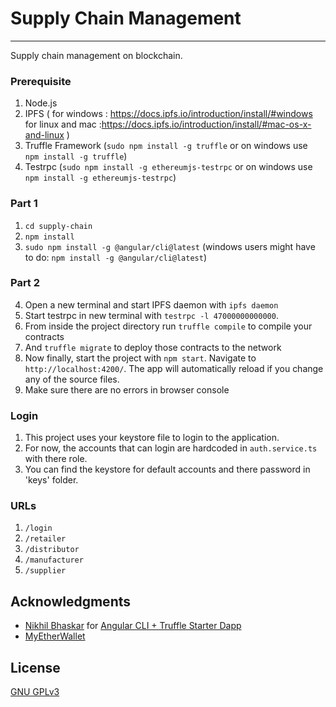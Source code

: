 # Supply Chain Management
	
 	
 ------------------------		

Supply chain management on blockchain.

### Prerequisite

1. Node.js
2. IPFS
(
  for windows : https://docs.ipfs.io/introduction/install/#windows
  for linux and mac :https://docs.ipfs.io/introduction/install/#mac-os-x-and-linux
  )
3. Truffle Framework (`sudo npm install -g truffle` or on windows use ` npm install -g truffle`)
4. Testrpc (`sudo npm install -g ethereumjs-testrpc` or on windows use ` npm install -g ethereumjs-testrpc`)

### Part 1


1. `cd supply-chain`
2. `npm install`
3. `sudo npm install -g @angular/cli@latest`
(windows users might have to do: `npm install -g @angular/cli@latest`)

### Part 2

4. Open a new terminal and start IPFS daemon with `ipfs daemon`
6. Start testrpc in new terminal with `testrpc -l 47000000000000`.
7. From inside the project directory run `truffle compile` to compile your contracts
8. And `truffle migrate` to deploy those contracts to the network
9. Now finally, start the project with `npm start`. Navigate to `http://localhost:4200/`. The app will automatically reload if you change any of the source files.
10. Make sure there are no errors in browser console

### Login

1. This project uses your keystore file to login to the application.
2. For now, the accounts that can login are hardcoded in `auth.service.ts` with there role.
3. You can find the keystore for default accounts and there password in 'keys' folder.

### URLs

1. `/login`
2. `/retailer`
3. `/distributor`
4. `/manufacturer`
5. `/supplier`

## Acknowledgments

* [Nikhil Bhaskar](https://github.com/Nikhil22) for [Angular CLI + Truffle Starter Dapp](https://github.com/Nikhil22/angular4-truffle-starter-dapp)
* [MyEtherWallet](https://github.com/kvhnuke/etherwallet)


## License

[GNU GPLv3](./LICENSE)
